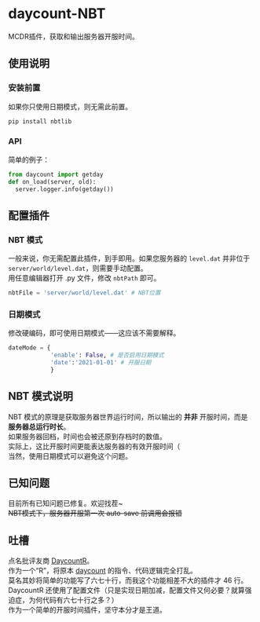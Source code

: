 # daycount-NBT
MCDR插件，获取和输出服务器开服时间。

## 使用说明
### 安装前置
如果你只使用日期模式，则无需此前置。
```bash
pip install nbtlib
```

### API
简单的例子：
```python
from daycount import getday
def on_load(server, old):
  server.logger.info(getday())
```

## 配置插件
### NBT 模式
一般来说，你无需配置此插件，到手即用。如果您服务器的 `level.dat` 并非位于 `server/world/level.dat`，则需要手动配置。  
用任意编辑器打开 .py 文件，修改 `nbtPath` 即可。
```python
nbtFile = 'server/world/level.dat' # NBT位置
```
### 日期模式
修改硬编码，即可使用日期模式——这应该不需要解释。  
```python
dateMode = {
            'enable': False, # 是否启用日期模式
            'date':'2021-01-01' # 开服日期
            }
```

## NBT 模式说明
NBT 模式的原理是获取服务器世界运行时间，所以输出的 **并非** 开服时间，而是 **服务器总运行时长**。  
如果服务器回档，时间也会被还原到存档时的数值。  
实际上，这比开服时间更能表达服务器的有效开服时间（  
当然，使用日期模式可以避免这个问题。

## 已知问题
目前所有已知问题已修复。欢迎找茬~  
~~NBT模式下，服务器开服第一次 auto-save 前调用会报错~~

## 吐槽
点名批评友商 [DaycountR](https://github.com/Van-Nya/DayCountR)。  
作为一个“R”，将原本 [daycount](https://github.com/TISUnion/daycount) 的指令、代码逻辑完全打乱。  
莫名其妙将简单的功能写了六七十行，而我这个功能相差不大的插件才 46 行。
DaycountR 还使用了配置文件（只是实现日期加减，配置文件又何必要？就算强迫症，为何代码有六七十行之多？）  
作为一个简单的开服时间插件，坚守本分才是王道。
